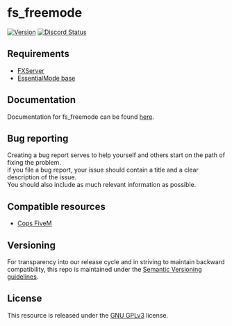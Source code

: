 # fs_freemode
[![Version](https://img.shields.io/badge/Version-1.2-brightgreen.svg)]()
<a href="https://discord.gg/Cgr5FU6" title="Chat on Discord"><img alt="Discord Status" src="https://discordapp.com/api/guilds/285462938691567627/widget.png"></a>

## Requirements
- [FXServer](https://wiki.fivem.net/wiki/Running_FXServer)
- [EssentialMode base](https://forum.fivem.net/t/release-essentialmode-base)

## Documentation   
 Documentation for fs_freemode can be found [here](https://freemode.readme.io).    

## Bug reporting
Creating a bug report serves to help yourself and others start on the path of fixing the problem.    
if you file a bug report, your issue should contain a title and a clear description of the issue.    
You should also include as much relevant information as possible.

## Compatible resources
- [Cops FiveM](https://forum.fivem.net/t/release-cops-fivem-v1-3-0-07-07-2017/17460)

## Versioning
For transparency into our release cycle and in striving to maintain backward compatibility,
this repo is maintained under the [Semantic Versioning guidelines](http://semver.org/).

## License
This resource is released under the [GNU GPLv3](license.md) license.
